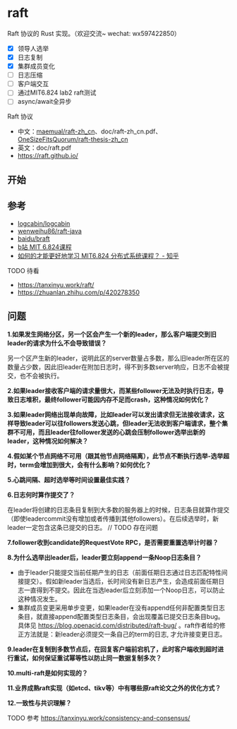 # raft
Raft 协议的 Rust 实现。（欢迎交流~ wechat: wx597422850）
- [x] 领导人选举
- [x] 日志复制
- [x] 集群成员变化
- [ ] 日志压缩
- [ ] 客户端交互
- [ ] 通过MIT6.824 lab2 raft测试
- [ ] async/await全异步

Raft 协议
- 中文：[maemual/raft-zh_cn](https://github.com/maemual/raft-zh_cn/blob/master/raft-zh_cn.md)、doc/raft-zh_cn.pdf、[OneSizeFitsQuorum/raft-thesis-zh_cn](https://github.com/OneSizeFitsQuorum/raft-thesis-zh_cn/blob/master/raft-thesis-zh_cn.md)
- 英文：doc/raft.pdf
- https://raft.github.io/

## 开始


## 参考
- [logcabin/logcabin](https://github.com/logcabin/logcabin)
- [wenweihu86/raft-java](https://github.com/wenweihu86/raft-java)
- [baidu/braft](https://github.com/baidu/braft)
- [b站 MIT 6.824课程](https://www.bilibili.com/video/BV1R7411t71W)
- [如何的才能更好地学习 MIT6.824 分布式系统课程？ - 知乎](https://www.zhihu.com/question/29597104)

TODO 待看
- https://tanxinyu.work/raft/
- https://zhuanlan.zhihu.com/p/420278350

## 问题
**1.如果发生网络分区，另一个区会产生一个新的leader，那么客户端提交到旧leader的请求为什么不会导致错误？**

另一个区产生新的leader，说明此区的server数量占多数，那么旧leader所在区的数量占少数，因此旧leader在附加日志时，得不到多数server响应，日志不会被提交，也不会被执行。

**2.如果leader接收客户端的请求量很大，而某些follower无法及时执行日志，导致日志堆积，最终follower可能因内存不足而crash，这种情况如何优化？**

**3.如果leader网络出现单向故障，比如leader可以发出请求但无法接收请求，这样导致leader可以往followers发送心跳，但leader无法收到客户端请求，整个集群不可用，而且leader往follower发送的心跳会压制follower选举出新的leader，这种情况如何解决？**

**4.假如某个节点网络不可用（跟其他节点网络隔离），此节点不断执行选举-选举超时，term会增加到很大，会有什么影响？如何优化？**

**5.心跳间隔、超时选举等时间设置最佳实践？**

**6.日志何时算作提交了？**

在leader将创建的日志条目复制到大多数的服务器上的时候，日志条目就算作提交（即使leadercommit没有增加或者传播到其他followers）。在后续选举时，新leader一定包含这条已提交的日志。
// TODO 存在问题

**7.follower收到candidate的RequestVote RPC，是否需要重置选举计时器？**

**8.为什么选举出leader后，leader要立刻append一条Noop日志条目？**

- 由于leader只能提交当前任期产生的日志（前面任期日志通过日志匹配特性间接提交）。假如新leader当选后，长时间没有新日志产生，会造成前面任期日志一直得到不提交。因此在当选leader后立刻添加一个Noop日志，可以防止这种情况发生。
- 集群成员变更采用单步变更，如果leader在没有append任何非配置类型日志条目，就直接append配置类型日志条目，会出现覆盖已提交日志条目bug。具体见 https://blog.openacid.com/distributed/raft-bug/ 。raft作者给的修正方法就是：新leader必须提交一条自己的term的日志, 才允许接变更日志。

**9.leader在复制到多数节点后，在回复客户端前宕机了，此时客户端收到超时进行重试，如何保证重试幂等性以防止同一数据复制多次？**

**10.multi-raft是如何实现的？**

**11.业界成熟raft实现（如etcd、tikv等）中有哪些原raft论文之外的优化方式？**

**12.一致性与共识理解？**

TODO 参考 https://tanxinyu.work/consistency-and-consensus/